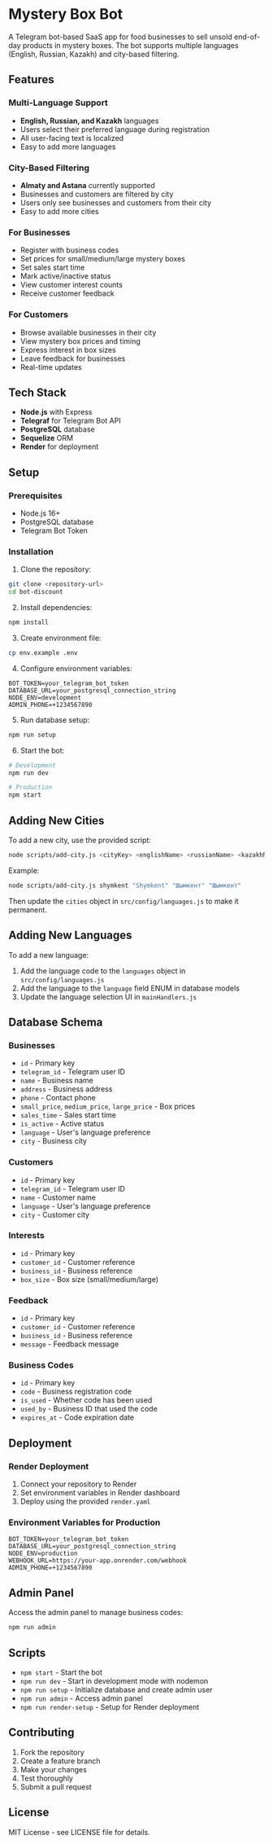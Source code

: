 # Mystery Box Bot

A Telegram bot-based SaaS app for food businesses to sell unsold end-of-day products in mystery boxes. The bot supports multiple languages (English, Russian, Kazakh) and city-based filtering.

## Features

### Multi-Language Support
- **English, Russian, and Kazakh** languages
- Users select their preferred language during registration
- All user-facing text is localized
- Easy to add more languages

### City-Based Filtering
- **Almaty and Astana** currently supported
- Businesses and customers are filtered by city
- Users only see businesses and customers from their city
- Easy to add more cities

### For Businesses
- Register with business codes
- Set prices for small/medium/large mystery boxes
- Set sales start time
- Mark active/inactive status
- View customer interest counts
- Receive customer feedback

### For Customers
- Browse available businesses in their city
- View mystery box prices and timing
- Express interest in box sizes
- Leave feedback for businesses
- Real-time updates

## Tech Stack

- **Node.js** with Express
- **Telegraf** for Telegram Bot API
- **PostgreSQL** database
- **Sequelize** ORM
- **Render** for deployment

## Setup

### Prerequisites
- Node.js 16+
- PostgreSQL database
- Telegram Bot Token

### Installation

1. Clone the repository:
```bash
git clone <repository-url>
cd bot-discount
```

2. Install dependencies:
```bash
npm install
```

3. Create environment file:
```bash
cp env.example .env
```

4. Configure environment variables:
```env
BOT_TOKEN=your_telegram_bot_token
DATABASE_URL=your_postgresql_connection_string
NODE_ENV=development
ADMIN_PHONE=+1234567890
```

5. Run database setup:
```bash
npm run setup
```

6. Start the bot:
```bash
# Development
npm run dev

# Production
npm start
```

## Adding New Cities

To add a new city, use the provided script:

```bash
node scripts/add-city.js <cityKey> <englishName> <russianName> <kazakhName>
```

Example:
```bash
node scripts/add-city.js shymkent "Shymkent" "Шымкент" "Шымкент"
```

Then update the `cities` object in `src/config/languages.js` to make it permanent.

## Adding New Languages

To add a new language:

1. Add the language code to the `languages` object in `src/config/languages.js`
2. Add the language to the `language` field ENUM in database models
3. Update the language selection UI in `mainHandlers.js`

## Database Schema

### Businesses
- `id` - Primary key
- `telegram_id` - Telegram user ID
- `name` - Business name
- `address` - Business address
- `phone` - Contact phone
- `small_price`, `medium_price`, `large_price` - Box prices
- `sales_time` - Sales start time
- `is_active` - Active status
- `language` - User's language preference
- `city` - Business city

### Customers
- `id` - Primary key
- `telegram_id` - Telegram user ID
- `name` - Customer name
- `language` - User's language preference
- `city` - Customer city

### Interests
- `id` - Primary key
- `customer_id` - Customer reference
- `business_id` - Business reference
- `box_size` - Box size (small/medium/large)

### Feedback
- `id` - Primary key
- `customer_id` - Customer reference
- `business_id` - Business reference
- `message` - Feedback message

### Business Codes
- `id` - Primary key
- `code` - Business registration code
- `is_used` - Whether code has been used
- `used_by` - Business ID that used the code
- `expires_at` - Code expiration date

## Deployment

### Render Deployment

1. Connect your repository to Render
2. Set environment variables in Render dashboard
3. Deploy using the provided `render.yaml`

### Environment Variables for Production

```env
BOT_TOKEN=your_telegram_bot_token
DATABASE_URL=your_postgresql_connection_string
NODE_ENV=production
WEBHOOK_URL=https://your-app.onrender.com/webhook
ADMIN_PHONE=+1234567890
```

## Admin Panel

Access the admin panel to manage business codes:

```bash
npm run admin
```

## Scripts

- `npm start` - Start the bot
- `npm run dev` - Start in development mode with nodemon
- `npm run setup` - Initialize database and create admin user
- `npm run admin` - Access admin panel
- `npm run render-setup` - Setup for Render deployment

## Contributing

1. Fork the repository
2. Create a feature branch
3. Make your changes
4. Test thoroughly
5. Submit a pull request

## License

MIT License - see LICENSE file for details. 